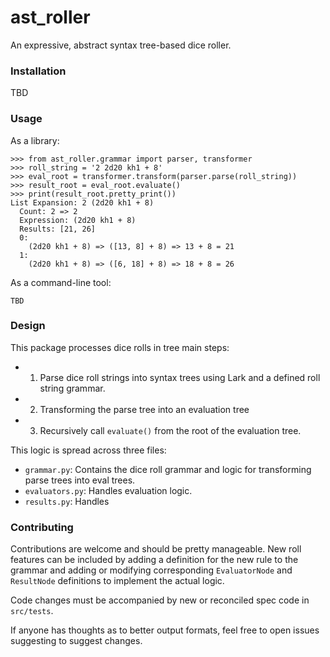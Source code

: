 # ast_roller

<!-- TODO: Add shields/badges >
<!-- TODO: Add test coverage badge (TBD) -->
<!-- TODO: Add GitHub Actions status badge (pass/fail) once build actions are set up -->

An expressive, abstract syntax tree-based dice roller.

### Installation
TBD

### Usage

As a library:

```shel
>>> from ast_roller.grammar import parser, transformer
>>> roll_string = '2 2d20 kh1 + 8'
>>> eval_root = transformer.transform(parser.parse(roll_string))
>>> result_root = eval_root.evaluate()
>>> print(result_root.pretty_print())
List Expansion: 2 (2d20 kh1 + 8)
  Count: 2 => 2
  Expression: (2d20 kh1 + 8)
  Results: [21, 26]
  0: 
    (2d20 kh1 + 8) => ([13, 8] + 8) => 13 + 8 = 21
  1: 
    (2d20 kh1 + 8) => ([6, 18] + 8) => 18 + 8 = 26
```

As a command-line tool:

```
TBD
```

### Design

This package processes dice rolls in tree main steps:
- 1. Parse dice roll strings into syntax trees using Lark and a defined roll string grammar.
- 2. Transforming the parse tree into an evaluation tree
- 3. Recursively call `evaluate()` from the root of the evaluation tree.

This logic is spread across three files:
- `grammar.py`: Contains the dice roll grammar and logic for transforming parse trees into eval trees.
- `evaluators.py`: Handles evaluation logic.
- `results.py`: Handles 

### Contributing

Contributions are welcome and should be pretty manageable. New roll features can be included by adding a definition for the new rule to the grammar and adding or modifying corresponding `EvaluatorNode` and `ResultNode` definitions to implement the actual logic.

Code changes must be accompanied by new or reconciled spec code in `src/tests`. 

If anyone has thoughts as to better output formats, feel free to open issues suggesting to suggest changes.